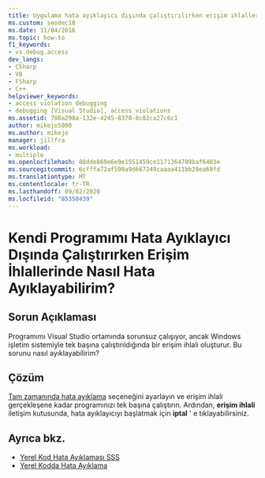 ```yaml
---
title: Uygulama hata ayıklayıcı dışında çalıştırılırken erişim ihlallerine hata ayıkla
ms.custom: seodec18
ms.date: 11/04/2016
ms.topic: how-to
f1_keywords:
- vs.debug.access
dev_langs:
- CSharp
- VB
- FSharp
- C++
helpviewer_keywords:
- access violation debugging
- debugging [Visual Studio], access violations
ms.assetid: 780a298a-132e-4245-8370-8c82ca27c6c1
author: mikejo5000
ms.author: mikejo
manager: jillfra
ms.workload:
- multiple
ms.openlocfilehash: 88dde869e6e9e1551459ce1171364709baf6403e
ms.sourcegitcommit: 6cfffa72af599a9d667249caaaa411bb28ea69fd
ms.translationtype: MT
ms.contentlocale: tr-TR
ms.lasthandoff: 09/02/2020
ms.locfileid: "85350439"
---
```

# <a name="how-can-i-debug-access-violations-when-running-my-program-outside-the-debugger"></a>Kendi Programımı Hata Ayıklayıcı Dışında Çalıştırırken Erişim İhlallerinde Nasıl Hata Ayıklayabilirim?

## <a name="problem-description"></a>Sorun Açıklaması
 Programımı Visual Studio ortamında sorunsuz çalışıyor, ancak Windows işletim sistemiyle tek başına çalıştırıldığında bir erişim ihlali oluşturur. Bu sorunu nasıl ayıklayabilirim?

## <a name="solution"></a>Çözüm
 [Tam zamanında hata ayıklama](../debugger/just-in-time-debugging-in-visual-studio.md) seçeneğini ayarlayın ve erişim ihlali gerçekleşene kadar programınızı tek başına çalıştırın. Ardından, **erişim ihlali** iletişim kutusunda, hata ayıklayıcıyı başlatmak için **iptal** ' e tıklayabilirsiniz.

## <a name="see-also"></a>Ayrıca bkz.
- [Yerel Kod Hata Ayıklaması SSS](../debugger/debugging-native-code-faqs.md)
- [Yerel Kodda Hata Ayıklama](../debugger/debugging-native-code.md)